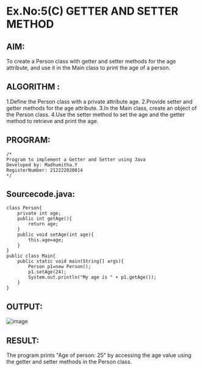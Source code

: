 # Ex.No:5(C)    GETTER AND SETTER METHOD

## AIM:
To create a Person class with getter and setter methods for the age attribute, and use it in the Main class to print the age of a person.
## ALGORITHM :
1.Define the Person class with a private attribute age.
2.Provide setter and getter methods for the age attribute.
3.In the Main class, create an object of the Person class.
4.Use the setter method to set the age and the getter method to retrieve and print the age.


## PROGRAM:
 ```
/*
Program to implement a Getter and Setter using Java
Developed by: Madhumitha.Y
RegisterNumber: 212222020014 
*/
```

## Sourcecode.java:
```
class Person{
    private int age;
    public int getAge(){
        return age;
    }
    public void setAge(int age){
        this.age=age;
    }
}
public class Main{
    public static void main(String[] args){
        Person p1=new Person();
        p1.setAge(24);
        System.out.println("My age is " + p1.getAge());
    }
}
```







## OUTPUT:
![image](https://github.com/user-attachments/assets/e53447f2-86f1-409a-aca4-dccc35719f08)





## RESULT:
The program prints "Age of person: 25" by accessing the age value using the getter and setter methods in the Person class.






